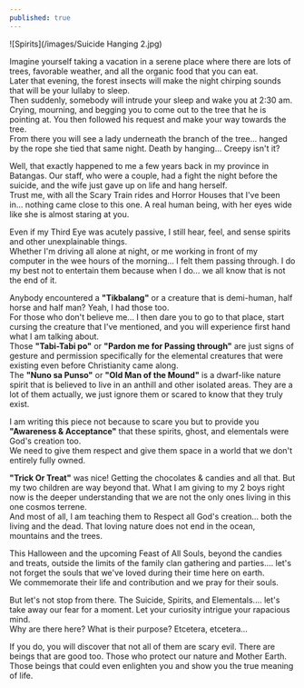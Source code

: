 ```yaml
---
published: true
---
```

![Spirits](/images/Suicide Hanging 2.jpg)


Imagine yourself taking a vacation in a serene place where there are lots of trees, favorable weather, and all the organic food that you can eat.   
Later that evening, the forest insects will make the night chirping sounds that will be your lullaby to sleep.   
Then suddenly, somebody will intrude your sleep and wake you at 2:30 am. Crying, mourning, and begging you to come out to the tree that he is pointing at. 
You then followed his request and make your way towards the tree.   
From there you will see a lady underneath the branch of the tree... hanged by the rope she tied that same night.
Death by hanging... Creepy isn't it?

Well, that exactly happened to me a few years back in my province in Batangas. Our staff, who were a couple, had a fight the night before the suicide, and the wife just gave up on life and hang herself.   
Trust me, with all the Scary Train rides and Horror Houses that I've been in... nothing came close to this one. A real human being, with her eyes wide like she is almost staring at you.

Even if my Third Eye was acutely passive, I still hear, feel, and sense spirits and other unexplainable things.   
Whether I'm driving all alone at night, or me working in front of my computer in the wee hours of the morning... I felt them passing through. 
I do my best not to entertain them because when I do... we all know that is not the end of it. 

Anybody encountered a **"Tikbalang"** or a creature that is demi-human, half horse and half man? Yeah, I had those too.   
For those who don't believe me... I then dare you to go to that place, start cursing the creature that I've mentioned, and you will experience first hand what I am talking about.   
Those **"Tabi-Tabi po"** or **"Pardon me for Passing through"** are just signs of gesture and permission specifically for the elemental creatures that were existing even before Christianity came along.   
The **"Nuno sa Punso"** or **"Old Man of the Mound"** is a dwarf-like nature spirit that is believed to live in an anthill and other isolated areas. 
They are a lot of them actually, we just ignore them or scared to know that they truly exist.

I am writing this piece not because to scare you but to provide you **"Awareness & Acceptance"** that these spirits, ghost, and elementals were God's creation too.   
We need to give them respect and give them space in a world that we don't entirely fully owned. 

**"Trick Or Treat"** was nice! Getting the chocolates & candies and all that. But my two children are way beyond that. 
What I am giving to my 2 boys right now is the deeper understanding that we are not the only ones living in this one cosmos terrene.   
And most of all, I am teaching them to Respect all God's creation... both the living and the dead. That loving nature does not end in the ocean, mountains and the trees.

This Halloween and the upcoming Feast of All Souls, beyond the candies and treats, outside the limits of the family clan gathering and parties.... let's not forget the souls that we've loved during their time here on earth.   
We commemorate their life and contribution and we pray for their souls. 

But let's not stop from there. The Suicide, Spirits, and Elementals.... let's take away our fear for a moment. Let your curiosity intrigue your rapacious mind.   
Why are there here? What is their purpose? Etcetera, etcetera...

If you do, you will discover that not all of them are scary evil. There are beings that are good too. Those who protect our nature and Mother Earth.   
Those beings that could even enlighten you and show you the true meaning of life.
